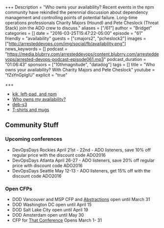 +++
Description = "Who owns your availability? Recent events in the npm community have rekindled the perennial discussion about dependency management and controlling points of potential failure. Long-time operations professionals Charity Majors (Hound) and Pete Cheslock (Threat Stack) join the ADO crew to discuss."
aliases = ["/61"]
author = "Bridget"
categories = []
date = "2016-03-25T15:47:22-05:00"
episode = "61"
friendly = "availability"
guests = ["cmajors2", "pcheslock2"]
images = ["http://arresteddevops.com/img/social/fb/availability.png"]
news_keywords = []
podcast = "https://media.blubrry.com/arresteddevops/content.blubrry.com/arresteddevops/arrested-devops-podcast-episode061.mp3"
podcast_duration = "01:06:43"
sponsors = ["10thmagnitude", "datadog"]
tags = []
title = "Who owns your availability? With Charity Majors and Pete Cheslock"
youtube = "fZsYnGpIgIU"
explicit = "true"

+++

* [kik, left-pad, and npm](http://blog.npmjs.org/post/141577284765/kik-left-pad-and-npm)
* [Who owns my availability?](http://www.whoownsmyavailability.com/)
* [deb-s3](https://github.com/krobertson/deb-s3)
* [T-shirts and mugs](http://store.arresteddevops.com)

## Community Stuff

### Upcoming conferences
* DevOpsDays Rockies April 21st - 22nd - ADO listeners, save 10% off regular price with the discount code ADO2016
* DevOpsDays Atlanta April 26-27 - ADO listeners, save 20% off regular price with discount code ADO2016
* DevOpsDays Seattle May 12-13 - ADO listeners, get 15% off with the discount code ADO2016
### Open CFPs
* DOD Vancouver and MSP CFP and [Abstractions](http://www.wikicfp.com/cfp/servlet/event.showcfp?eventid=52700&copyownerid=86229) open until March 31
* DOD Washington DC open until April 15
* DOD Salt Lake City open until April 19
* DOD Amsterdam open until May 30
* CFP for [That Conference](https://www.thatconference.com/) Opens March 1- 31

